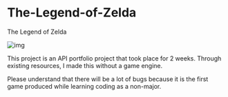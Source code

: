 # The-Legend-of-Zelda
The Legend of Zelda

![img](https://user-images.githubusercontent.com/106663427/176633598-c98ff71f-15c1-49e9-b455-4acb961467ec.png)

This project is an API portfolio project that took place for 2 weeks. 
Through existing resources, I made this  without a game engine.

Please understand that there will be a lot of bugs because it is the first game produced while learning coding as a non-major.

